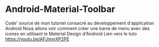 # Android-Material-Toolbar

Code' source de mon tutoriel consacré au développement d'application Android 
Nous allons voir comment créer une barre de menu avec des icones en utilisant le Material Design d'Android
Lien vers le tuto https://youtu.be/AFJjmnXP2PE
